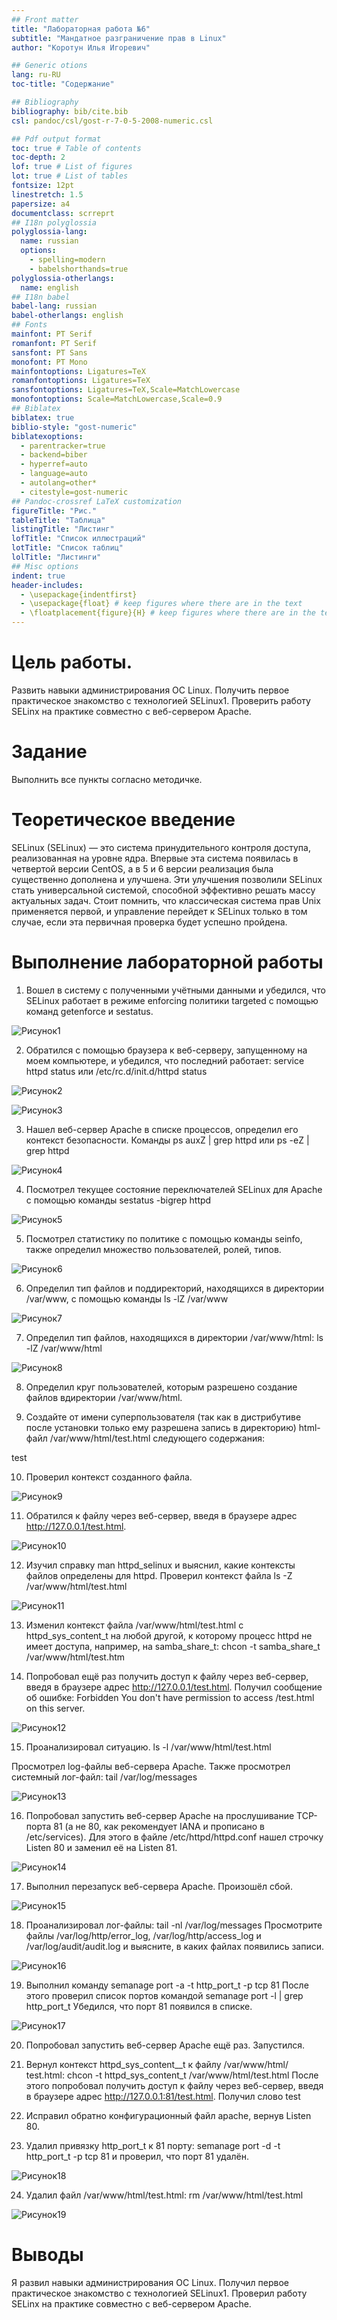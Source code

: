 ```yaml
---
## Front matter
title: "Лабораторная работа №6"
subtitle: "Мандатное разграничение прав в Linux"
author: "Коротун Илья Игоревич"

## Generic otions
lang: ru-RU
toc-title: "Содержание"

## Bibliography
bibliography: bib/cite.bib
csl: pandoc/csl/gost-r-7-0-5-2008-numeric.csl

## Pdf output format
toc: true # Table of contents
toc-depth: 2
lof: true # List of figures
lot: true # List of tables
fontsize: 12pt
linestretch: 1.5
papersize: a4
documentclass: scrreprt
## I18n polyglossia
polyglossia-lang:
  name: russian
  options:
	- spelling=modern
	- babelshorthands=true
polyglossia-otherlangs:
  name: english
## I18n babel
babel-lang: russian
babel-otherlangs: english
## Fonts
mainfont: PT Serif
romanfont: PT Serif
sansfont: PT Sans
monofont: PT Mono
mainfontoptions: Ligatures=TeX
romanfontoptions: Ligatures=TeX
sansfontoptions: Ligatures=TeX,Scale=MatchLowercase
monofontoptions: Scale=MatchLowercase,Scale=0.9
## Biblatex
biblatex: true
biblio-style: "gost-numeric"
biblatexoptions:
  - parentracker=true
  - backend=biber
  - hyperref=auto
  - language=auto
  - autolang=other*
  - citestyle=gost-numeric
## Pandoc-crossref LaTeX customization
figureTitle: "Рис."
tableTitle: "Таблица"
listingTitle: "Листинг"
lofTitle: "Список иллюстраций"
lotTitle: "Список таблиц"
lolTitle: "Листинги"
## Misc options
indent: true
header-includes:
  - \usepackage{indentfirst}
  - \usepackage{float} # keep figures where there are in the text
  - \floatplacement{figure}{H} # keep figures where there are in the text
---
```


# Цель работы.

Развить навыки администрирования ОС Linux. Получить первое практическое знакомство с технологией SELinux1. Проверить работу SELinx на практике совместно с веб-сервером Apache.


# Задание

Выполнить все пункты согласно методичке.

# Теоретическое введение

SELinux (SELinux) — это система принудительного контроля доступа, реализованная на уровне ядра. Впервые эта система появилась в четвертой версии CentOS, а в 5 и 6 версии реализация была существенно дополнена и улучшена. Эти улучшения позволили SELinux стать универсальной системой, способной эффективно решать массу актуальных задач. Стоит помнить, что классическая система прав Unix применяется первой, и управление перейдет к SELinux только в том случае, если эта первичная проверка будет успешно пройдена.

# Выполнение лабораторной работы

1. Вошел в систему с полученными учётными данными и убедился, что SELinux работает в режиме enforcing политики targeted с помощью команд getenforce и sestatus.

![Рисунок1](image/k1.jpg)

2. Обратился с помощью браузера к веб-серверу, запущенному на моем компьютере, и убедился, что последний работает:
service httpd status или /etc/rc.d/init.d/httpd status

![Рисунок2](image/k2.jpg)

![Рисунок3](image/k3.jpg)

3. Нашел веб-сервер Apache в списке процессов, определил его контекст безопасности. Команды ps auxZ | grep httpd или ps -eZ | grep httpd

![Рисунок4](image/k4.jpg)

4. Посмотрел текущее состояние переключателей SELinux для Apache с помощью команды sestatus -bigrep httpd

![Рисунок5](image/k5.jpg)

5. Посмотрел статистику по политике с помощью команды seinfo, также определил множество пользователей, ролей, типов.

![Рисунок6](image/k6.jpg)

6. Определил тип файлов и поддиректорий, находящихся в директории /var/www, с помощью команды ls -lZ /var/www

![Рисунок7](image/k7.jpg)

7. Определил тип файлов, находящихся в директории /var/www/html: ls -lZ /var/www/html

![Рисунок8](image/k8.jpg)

8. Определил круг пользователей, которым разрешено создание файлов вдиректории /var/www/html.

9. Создайте от имени суперпользователя (так как в дистрибутиве после установки только ему разрешена запись в директорию) html-файл /var/www/html/test.html следующего содержания:
    
<html>
<body>test</body>
</html>

10. Проверил контекст созданного файла.

![Рисунок9](image/k9.jpg)

11. Обратился к файлу через веб-сервер, введя в браузере адрес http://127.0.0.1/test.html.

![Рисунок10](image/k10.jpg)

12. Изучил справку man httpd_selinux и выяснил, какие контексты файлов определены для httpd. Проверил контекст файла ls -Z /var/www/html/test.html

![Рисунок11](image/k11.jpg)

13. Изменил контекст файла /var/www/html/test.html с httpd_sys_content_t на любой другой, к которому процесс httpd не имеет доступа, например, на samba_share_t:
chcon -t samba_share_t /var/www/html/test.htm

14. Попробовал ещё раз получить доступ к файлу через веб-сервер, введя в
браузере адрес http://127.0.0.1/test.html. Получил сообщение об ошибке:
Forbidden
You don't have permission to access /test.html on this server.

![Рисунок12](image/k12.jpg)

15. Проанализировал ситуацию.
ls -l /var/www/html/test.html

Просмотрел log-файлы веб-сервера Apache. Также просмотрел системный лог-файл:
tail /var/log/messages

![Рисунок13](image/k13.jpg)

16. Попробовал запустить веб-сервер Apache на прослушивание ТСР-порта
81 (а не 80, как рекомендует IANA и прописано в /etc/services). Для
этого в файле /etc/httpd/httpd.conf нашел строчку Listen 80 и
заменил её на Listen 81.

![Рисунок14](image/k14.jpg)

17. Выполнил перезапуск веб-сервера Apache. Произошёл сбой.

![Рисунок15](image/k15.jpg)

18. Проанализировал лог-файлы:
tail -nl /var/log/messages
Просмотрите файлы /var/log/http/error_log,
/var/log/http/access_log и /var/log/audit/audit.log и
выясните, в каких файлах появились записи.

![Рисунок16](image/k16.jpg)

19. Выполнил команду
semanage port -a -t http_port_t -р tcp 81
После этого проверил список портов командой
semanage port -l | grep http_port_t
Убедился, что порт 81 появился в списке.

![Рисунок17](image/k17.jpg)

20. Попробовал запустить веб-сервер Apache ещё раз. Запустился.

21. Вернул контекст httpd_sys_cоntent__t к файлу /var/www/html/ test.html:
chcon -t httpd_sys_content_t /var/www/html/test.html
После этого попробовал получить доступ к файлу через веб-сервер, введя в браузере адрес http://127.0.0.1:81/test.html.
Получил слово test

22. Исправил обратно конфигурационный файл apache, вернув Listen 80.

23. Удалил привязку http_port_t к 81 порту: semanage port -d -t http_port_t -p tcp 81 и проверил, что порт 81 удалён.

![Рисунок18](image/k18.jpg)

24. Удалил файл /var/www/html/test.html: rm /var/www/html/test.html

![Рисунок19](image/k19.jpg)

# Выводы

Я развил навыки администрирования ОС Linux. Получил первое практическое знакомство с технологией SELinux1. Проверил работу SELinx на практике совместно с веб-сервером Apache.


